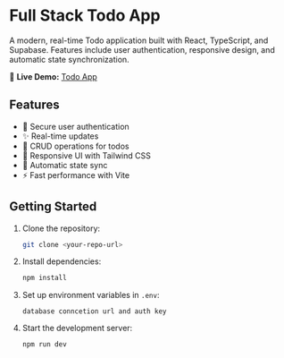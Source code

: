 # Full Stack Todo App

A modern, real-time Todo application built with React, TypeScript, and Supabase. Features include user authentication, responsive design, and automatic state synchronization.

🔗 **Live Demo:** [Todo App](https://calm-stardust-e5f083.netlify.app)

## Features

- 🔐 Secure user authentication
- ✨ Real-time updates
- 🎯 CRUD operations for todos
- 📱 Responsive UI with Tailwind CSS
- 🔄 Automatic state sync
- ⚡ Fast performance with Vite

## Getting Started

1. Clone the repository:
   ```bash
   git clone <your-repo-url>
   ```
2. Install dependencies:
   ```bash
   npm install
   ```
3. Set up environment variables in `.env`:
   ```
   database conncetion url and auth key

   ```
4. Start the development server:
   ```bash
   npm run dev
   ```






